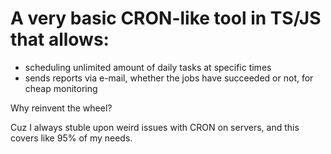 # A very basic CRON-like tool in TS/JS that allows:
- scheduling unlimited amount of daily tasks at specific times
- sends reports via e-mail, whether the jobs have succeeded or not, for cheap monitoring

Why reinvent the wheel?

Cuz I always stuble upon weird issues with CRON on servers, and this covers like 95% of my needs.
